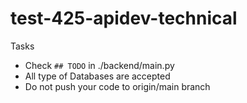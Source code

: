 # test-425-apidev-technical

Tasks
* Check `## TODO` in ./backend/main.py
* All type of Databases are accepted
* Do not push your code to origin/main branch
